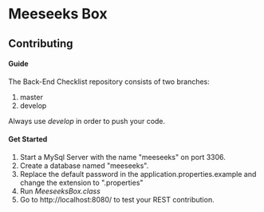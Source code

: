 # Meeseeks Box

## Contributing

#### Guide

The Back-End Checklist repository consists of two branches:

1. master
2. develop

Always use *develop* in order to push your code.

#### Get Started

1.  Start a MySql Server with the name "meeseeks" on port 3306.
2.  Create a database named "meeseeks".
3.  Replace the default password in the application.properties.example and change the extension to ".properties"
4.  Run *MeeseeksBox.class*
5.  Go to http://localhost:8080/ to test your REST contribution.
